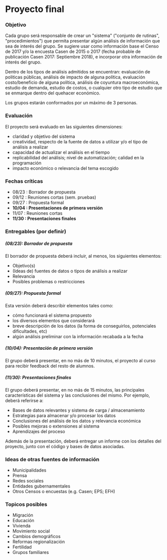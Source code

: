 # Proyecto final

### Objetivo

Cada grupo será responsable de crear un "sistema" ("conjunto de rutinas", "procedimientos") que permita presentar algún análisis de información que sea de interés del grupo. Se sugiere usar como información base el Censo de 2017 y/o la encuesta Casen de 2015 o 2017 (fecha probable de publicación Casen 2017: Septiembre 2018), e incorporar otra información de interés del grupo. 

Dentro de los tipos de análisis admitidos se encuentran: evaluación de politicas públicas, análisis de impacto de alguna política, evaluación costo/beneficio de alguna política, análisis de coyuntura macroeconómica, estudio de demanda, estudio de costos, o cualquier otro tipo de estudio que se enmarque dentro del quehacer económico.

Los grupos estarán conformados por un máximo de 3 personas. 

### Evaluación

El proyecto será evaluado en las siguientes dimensiones:
- claridad y objetivo del sistema
- creatividad, respecto de la fuente de datos a utilizar y/o el tipo de análisis a realizar
- capacidad de actualizar el análisis en el tiempo
- replicabilidad del análisis; nivel de automatización; calidad en la programación
- impacto económico o relevancia del tema escogido

### Fechas críticas

- 08/23 : Borrador de propuesta
- 09/12 : Reuniones cortas (sem. pruebas)
- 09/27 : Propuesta formal
- **10/04 : Presentaciones de primera versión**
- 11/07 : Reuniones cortas
- **11/30 : Presentaciones finales**

### Entregables (por definir)

##### (08/23): Borrador de propuesta

El borrador de propuesta deberá incluir, al menos, los siguientes elementos:

- Objetivo(s)
- (Ideas de) fuentes de datos o tipos de análisis a realizar
- Relevancia
- Posibles problemas o restricciones

##### (09/27): Propuesta formal

Esta versión deberá describir elementos tales como:

- cómo funcionará el sistema propuesto
- los diversos elementos que considerará
- breve descripción de los datos (la forma de conseguirlos, potenciales dificultades, etc)
- algún análisis preliminar con la información recabada a la fecha

##### (10/04): Presentación de primera versión

El grupo deberá presentar, en no más de 10 minutos, el proyecto al curso para recibir feedback del resto de alumnos.

##### (11/30): Presentaciones finales

El grupo deberá presentar, en no más de 15 minutos, las principales características del sistema y las conclusiones del mismo. Por ejemplo, deberá referirse a:
- Bases de datos relevantes y sistema de carga / almacenamiento
- Estrategias para almacenar y/o procesar los datos
- Conclusiones del análisis de los datos y relevancia económica
- Posibles mejoras o extensiones al sistema
- Aprendizajes del proceso

Además de la presentación, deberá entregar un informe con los detalles del proyecto, junto con el código y bases de datos asociadas.

### Ideas de otras fuentes de información

- Municipalidades
- Prensa
- Redes sociales
- Entidades gubernamentales
- Otros Censos o encuestas (e.g. Casen; EPS; EFH)

### Topicos posibles

- Migración
- Educación
- Vivienda
- Movimiento social
- Cambios demográficos
- Reformas regionalización
- Fertilidad
- Grupos familiares
